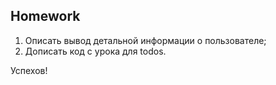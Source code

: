 ##  Homework

1. Описать вывод детальной информации о пользователе;
2. Дописать код с урока для todos.

Успехов!